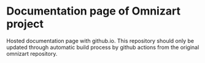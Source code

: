 # Documentation page of Omnizart project

Hosted documentation page with github.io. This repository should only be updated through automatic build process by github actions from the original omnizart repository.

